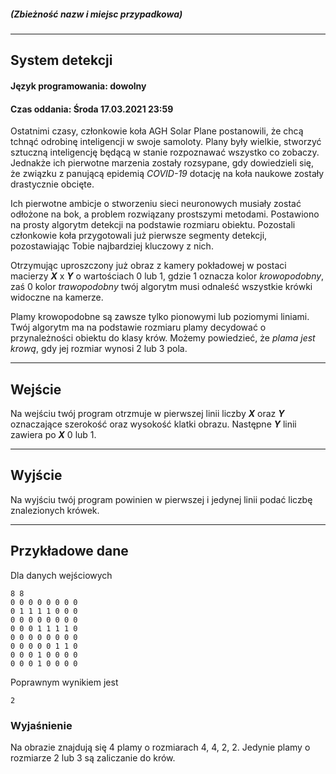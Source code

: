 ##### (Zbieżność nazw i miejsc przypadkowa)

---

## System detekcji
#### Język programowania: dowolny
#### Czas oddania: Środa 17.03.2021 23:59


Ostatnimi czasy, członkowie koła AGH Solar Plane postanowili, że chcą tchnąć odrobinę inteligencji w swoje samoloty. Plany były wielkie, stworzyć sztuczną inteligencję będącą w stanie rozpoznawać wszystko co zobaczy. Jednakże ich pierwotne marzenia zostały rozsypane, gdy dowiedzieli się, że związku z panującą epidemią _COVID-19_ dotację na koła naukowe zostały drastycznie obcięte. 

Ich pierwotne ambicje o stworzeniu sieci neuronowych musiały zostać odłożone na bok, a problem rozwiązany prostszymi metodami. Postawiono na prosty algorytm detekcji na podstawie rozmiaru obiektu. Pozostali członkowie koła przygotowali już pierwsze segmenty detekcji, pozostawiając Tobie najbardziej kluczowy z nich. 

Otrzymując uproszczony już obraz z kamery pokładowej w postaci macierzy ___X___ x ___Y___ o wartościach 0 lub 1, gdzie 1 oznacza kolor _krowopodobny_, zaś 0 kolor _trawopodobny_ twój algorytm musi odnaleść wszystkie krówki widoczne na kamerze.

Plamy krowopodobne są zawsze tylko pionowymi lub poziomymi liniami. Twój algorytm ma na podstawie rozmiaru plamy decydować o przynależności obiektu do klasy krów. Możemy powiedzieć, że _plama jest krową_, gdy jej rozmiar wynosi 2 lub 3 pola.

---

## Wejście

Na wejściu twój program otrzmuje w pierwszej linii liczby ___X___ oraz ___Y___ oznaczające szerokość oraz wysokość klatki obrazu. Następne ___Y___ linii zawiera po ___X___ 0 lub 1.

--- 

## Wyjście

Na wyjściu twój program powinien w pierwszej i jedynej linii podać liczbę znalezionych krówek.

--- 

## Przykładowe dane

Dla danych wejściowych
```
8 8
0 0 0 0 0 0 0 0
0 1 1 1 1 0 0 0
0 0 0 0 0 0 0 0
0 0 0 1 1 1 1 0
0 0 0 0 0 0 0 0
0 0 0 0 0 1 1 0
0 0 0 1 0 0 0 0
0 0 0 1 0 0 0 0
```

Poprawnym wynikiem jest

```
2
```

### Wyjaśnienie

Na obrazie znajdują się 4 plamy o rozmiarach 4, 4, 2, 2. Jedynie plamy o rozmiarze 2 lub 3 są zaliczanie do krów.
